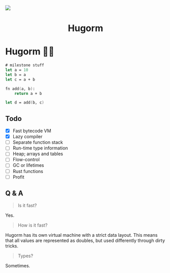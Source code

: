 <img src="https://i.ibb.co/vsRQftF/received-622991528467925.png" border="0" align="center" />
<h1 align="center">Hugorm</h1>

# Hugorm 🐍😎

```fs
# milestone stuff
let a = 10
let b = a
let c = a + b

fn add(a, b):
    return a + b

let d = add(b, c)
```

## Todo

- [x] Fast bytecode VM
- [x] Lazy compiler
- [ ] Separate function stack
- [ ] Run-time type information
- [ ] Heap; arrays and tables
- [ ] Flow-control
- [ ] GC or lifetimes
- [ ] Rust functions
- [ ] Profit

## Q & A

> Is it fast?

Yes.

> How is it fast?

Hugorm has its own virtual machine with a strict data layout. This means that all values are represented as doubles, but used differently through dirty tricks.

> Types?

Sometimes.
